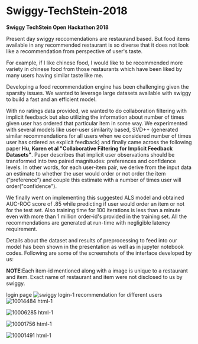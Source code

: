 # Swiggy-TechStein-2018
**Swiggy TechStein Open Hackathon 2018**

Present day swiggy reccomendations are restaurand based. But food items available in any recommended restaurant is so diverse that it does not look like a recommendation from perspective of user's taste.

For example, if I like chinese food, I would like to be recommended more variety in chinese food from those restaurants which have been liked by many users having similar taste like me.

Developing a food recommendation engine has been challenging given the sparsity issues. We wanted to leverage large datasets available with swiggy to build a fast and an efficient model.

With no ratings data provided, we wanted to do collaboration filtering with implicit feedback but also utilizing the information about number of times given user has ordered that particular item in some way. We experimented with several models like user-user similarity based, SVD++ (generated similar recommendations for all users when we considered number of times user has ordered as explicit feedback) and finally came across the following paper **Hu, Koren et al "Collaborative Filtering for Implicit Feedback Datasets"**. Paper describes that implicit user observations should be transformed into two paired magnitudes: preferences and confidence levels.  In other words, for each user-item pair, we derive from the input data an estimate to whether the user would order or not order the item (“preference”) and couple this estimate with a number of times user will order("confidence"). 

We finally went on implementing this suggested ALS model and obtained AUC-ROC score of .85 while predicting if user would order an item or not for the test set. Also training time for 100 iterations is less than a minute even with more than 1 million order-id's provided in the training set. All the recommendations are generated at run-time with negligible latency requirement.

Details about the dataset and results of preprocessing to feed into our model has been shown in the presentation as well as in jupyter notebook codes. Following are some of the screenshots of the interface developed by us:

**NOTE**:Each item-id mentioned along with a image is unique to a restaurant and item. Exact name of restaurant and item were not disclosed to us by swiggy.



login page
![swiggy login-1](https://user-images.githubusercontent.com/32159487/42841529-feafad94-8a27-11e8-88cc-90a15a49bed4.png)
recommendation for different users
![10014484 html-1](https://user-images.githubusercontent.com/32159487/42841611-3eeddd36-8a28-11e8-87ca-8926ee62c05f.png)


![10006285 html-1](https://user-images.githubusercontent.com/32159487/42841646-57769654-8a28-11e8-8a5b-135082547a26.png)


![10001756 html-1](https://user-images.githubusercontent.com/32159487/42841662-6d36e85e-8a28-11e8-963b-ee534ed1e205.png)


![10001491 html-1](https://user-images.githubusercontent.com/32159487/42841699-868858f6-8a28-11e8-8d0f-8e6e0751a392.png)
